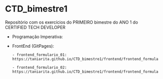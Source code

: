 # CTD_bimestre1

Repositório com os exercícios do PRIMEIRO bimestre do ANO 1 do CERTIFIED TECH DEVELOPER

- Programação Imperativa:


- FrontEnd (GitPages):

      - frontend_formulario_01: 
      https://taniarita.github.io/CTD_bimestre1/frontend/frontend_formulario_01/cadastro.html 
      
      - frontend_formulario_02:
      https://taniarita.github.io/CTD_bimestre1/frontend/frontend_formulario_02/index.html

